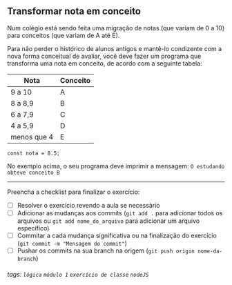## Transformar nota em conceito

Num colégio está sendo feita uma migração de notas (que variam de 0 a 10) para conceitos (que variam de A até E).

Para não perder o histórico de alunos antigos e mantê-lo condizente com a nova forma conceitual de avaliar, você deve fazer um programa que transforma uma nota em conceito, de acordo com a seguinte tabela:

| Nota | Conceito |
| --- | --- | 
| 9 a 10 | A |
| 8 a 8,9 | B |
| 6 a 7,9 | C |
| 4 a 5,9 | D |
| menos que 4 | E |


```javascript=
const nota = 8.5;
```

No exemplo acima, o seu programa deve imprimir a mensagem:
`O estudando obteve conceito B`

---

Preencha a checklist para finalizar o exercício:

- [ ] Resolver o exercício revendo a aula se necessário
- [ ] Adicionar as mudanças aos commits (`git add .` para adicionar todos os arquivos ou `git add nome_do_arquivo` para adicionar um arquivo específico)
- [ ] Commitar a cada mudança significativa ou na finalização do exercício (`git commit -m "Mensagem do commit"`)
- [ ] Pushar os commits na sua branch na origem (`git push origin nome-da-branch`)

###### tags: `lógica` `módulo 1` `exercício de classe` `nodeJS`
